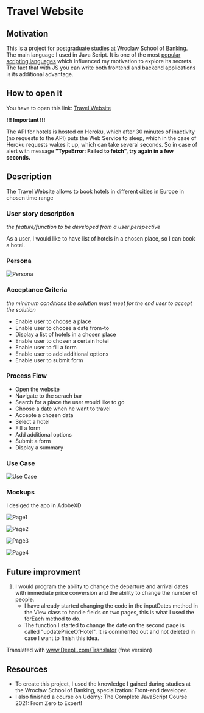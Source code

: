 # Travel Website
## Motivation
This is a project for postgraduate studies at Wroclaw School of Banking. The main language I used in Java Script. It is one of the most
[popular scripting languages](https://insights.stackoverflow.com/survey/2020#technology-programming-scripting-and-markup-languages) which influenced my motivation to explore its secrets. The fact that with JS you can write both frontend and backend applications is its additional advantage.
## How to open it
You have to open this link: [Travel Website](https://ula-nawrot.github.io/Travel-App/)

**!!! Important !!!**

The API for hotels is hosted on Heroku, which after 30 minutes of inactivity (no requests to the API) puts the Web Service to sleep, which in the case of Heroku requests wakes it up, which can take several seconds.  So in case of alert with message **"TypeError: Failed to fetch", try again in a few seconds.**
## Description
The Travel Website allows to book hotels in different cities in Europe in chosen time range
### User story description
_the feature/function to be developed from a user perspective_

As a user, I would like to have list of hotels in a chosen place, so I can book a hotel.

### Persona

![Persona](https://github.com/Ula-Nawrot/Travel-App/blob/3cc2ea900b3734e35ccce53975ed0a1a1e8be853/images%20for%20ReadMe/Persona.jpg)

### Acceptance Criteria 
_the minimum conditions the solution must meet for the end user to accept the solution_

- Enable user to choose a place
- Enable user to choose a date from-to
- Display a list of hotels in a chosen place
- Enable user to chosen a certain hotel
- Enable user to fill a form
- Enable user to add additional options
- Enable user to submit form

### Process Flow
- Open the website
- Navigate to the serach bar
- Search for a place the user would like to go
- Choose a date when he want to travel
- Accepte a chosen data
- Select a hotel
- Fill a form
- Add additional options
- Submit a form
- Display a summary

### Use Case

![Use Case](https://github.com/Ula-Nawrot/Travel-App/blob/f9cac262692926d899ee29780c6aa48f5221c88c/images%20for%20ReadMe/UseCases.JPG)

### Mockups

I desiged the app in AdobeXD

![Page1](https://github.com/Ula-Nawrot/Travel-App/blob/8f2ea15a985abbb897d9ca9a60dfd42ae55194dd/images%20for%20ReadMe/Mockup/Main%20page.jpg)

![Page2](https://github.com/Ula-Nawrot/Travel-App/blob/8f2ea15a985abbb897d9ca9a60dfd42ae55194dd/images%20for%20ReadMe/Mockup/Page%202.jpg)

![Page3](https://github.com/Ula-Nawrot/Travel-App/blob/8f2ea15a985abbb897d9ca9a60dfd42ae55194dd/images%20for%20ReadMe/Mockup/Page%203.jpg)

![Page4](https://github.com/Ula-Nawrot/Travel-App/blob/8f2ea15a985abbb897d9ca9a60dfd42ae55194dd/images%20for%20ReadMe/Mockup/Page%204.jpg)

## Future improvment
1. I would program the ability to change the departure and arrival dates with immediate price conversion and the ability to change the number of people.
     - I have already started changing the code in the inputDates method in the View class to handle fields on two pages, this is what I used the forEach method to do. 
     - The function I started to change the date on the second page is called "updatePriceOfHotel". It is commented out and not deleted in case I want to finish this idea.

Translated with www.DeepL.com/Translator (free version)

## Resources
* To create this project, I used the knowledge I gained during studies at the Wrocław School of Banking, specialization: Front-end developer.
* I also finished a course on Udemy: The Complete JavaScript Course 2021: From Zero to Expert!
